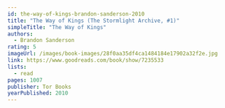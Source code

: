 ```yaml
---
id: the-way-of-kings-brandon-sanderson-2010
title: "The Way of Kings (The Stormlight Archive, #1)"
simpleTitle: "The Way of Kings"
authors:
  - Brandon Sanderson
rating: 5
imageUrl: /images/book-images/28f0aa35df4ca1484184e17902a32f2e.jpg
link: https://www.goodreads.com/book/show/7235533
lists:
  - read
pages: 1007
publisher: Tor Books
yearPublished: 2010
---
```

